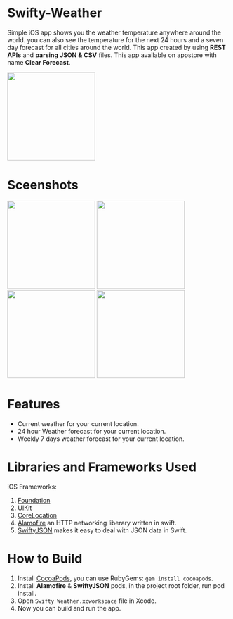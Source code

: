 # Swifty-Weather

Simple iOS app shows you the weather temperature anywhere around the world. you can also see the temperature for the next 24 hours and a seven day forecast for all cities around the world. This app created by using **REST APIs** and **parsing JSON & CSV** files. This app available on appstore with name **Clear Forecast**.

[<img width="200" src="https://user-images.githubusercontent.com/30387348/72661268-65709500-39f1-11ea-8394-50c516655f14.png" />](https://apps.apple.com/eg/app/clear-forecast/id1488535255) 


# Sceenshots

<img width="200" src="https://user-images.githubusercontent.com/30387348/72660497-694be980-39e8-11ea-822f-e7956d9dfe59.png" />  <img width="200" src="https://user-images.githubusercontent.com/30387348/72660512-8da7c600-39e8-11ea-9020-c9c7eb230880.png" />  <img width="200" src="https://user-images.githubusercontent.com/30387348/72660513-8da7c600-39e8-11ea-9b63-cf640e8cf42e.png" />  <img width="200" src="https://user-images.githubusercontent.com/30387348/72660514-8e405c80-39e8-11ea-9fda-49b9249efba3.png" />


# Features

- Current weather for your current location.
- 24 hour Weather forecast for your current location.
- Weekly 7 days weather forecast for your current location.


# Libraries and Frameworks Used

iOS Frameworks:
1. [Foundation](https://developer.apple.com/documentation/foundation)
2. [UIKit](https://developer.apple.com/documentation/uikit)
3. [CoreLocation](https://developer.apple.com/documentation/corelocation)
4. [Alamofire](https://github.com/Alamofire/Alamofire) an HTTP networking liberary written in swift.
5. [SwiftyJSON](https://github.com/SwiftyJSON/SwiftyJSON) makes it easy to deal with JSON data in Swift.


# How to Build

1. Install [CocoaPods](https://cocoapods.org), you can use RubyGems: `gem install cocoapods`.
2. Install **Alamofire** & **SwiftyJSON** pods, in the project root folder, run pod install.
3. Open `Swifty Weather.xcworkspace` file in Xcode.
4. Now you can build and run the app.

